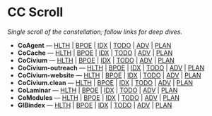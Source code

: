 # CC Scroll

_Single scroll of the constellation; follow links for deep dives._

- **CoAgent** — [HLTH](C:/Users/Chris/Documents/GitHub/CoAgent/docs/status/HEALTH.md) | [BPOE](C:/Users/Chris/Documents/GitHub/CoAgent/docs/status/BPOE.md) | [IDX](C:/Users/Chris/Documents/GitHub/CoAgent/docs/index/README.md) | [TODO](C:/Users/Chris/Documents/GitHub/CoAgent/docs/index/TODO-INDEX.md) | [ADV](C:/Users/Chris/Documents/GitHub/CoAgent/docs/index/ADVICE-INDEX.md) | [PLAN](C:/Users/Chris/Documents/GitHub/CoAgent/docs/plan/MasterPlan.md)
- **CoCache** — [HLTH](docs/status/HEALTH.md) | [BPOE](docs/status/BPOE.md) | [IDX](docs/index/README.md) | [TODO](docs/index/TODO-INDEX.md) | [ADV](docs/index/ADVICE-INDEX.md) | [PLAN](docs/plan/MasterPlan.md)
- **CoCivium** — [HLTH](C:/Users/Chris/Documents/GitHub/CoCivium/docs/status/HEALTH.md) | [BPOE](C:/Users/Chris/Documents/GitHub/CoCivium/docs/status/BPOE.md) | [IDX](C:/Users/Chris/Documents/GitHub/CoCivium/docs/index/README.md) | [TODO](C:/Users/Chris/Documents/GitHub/CoCivium/docs/index/TODO-INDEX.md) | [ADV](C:/Users/Chris/Documents/GitHub/CoCivium/docs/index/ADVICE-INDEX.md) | [PLAN](C:/Users/Chris/Documents/GitHub/CoCivium/docs/plan/MasterPlan.md)
- **CoCivium-outreach** — [HLTH](C:/Users/Chris/Documents/GitHub/CoCivium-outreach/docs/status/HEALTH.md) | [BPOE](C:/Users/Chris/Documents/GitHub/CoCivium-outreach/docs/status/BPOE.md) | [IDX](C:/Users/Chris/Documents/GitHub/CoCivium-outreach/docs/index/README.md) | [TODO](C:/Users/Chris/Documents/GitHub/CoCivium-outreach/docs/index/TODO-INDEX.md) | [ADV](C:/Users/Chris/Documents/GitHub/CoCivium-outreach/docs/index/ADVICE-INDEX.md) | [PLAN](C:/Users/Chris/Documents/GitHub/CoCivium-outreach/docs/plan/MasterPlan.md)
- **CoCivium-website** — [HLTH](C:/Users/Chris/Documents/GitHub/CoCivium-website/docs/status/HEALTH.md) | [BPOE](C:/Users/Chris/Documents/GitHub/CoCivium-website/docs/status/BPOE.md) | [IDX](C:/Users/Chris/Documents/GitHub/CoCivium-website/docs/index/README.md) | [TODO](C:/Users/Chris/Documents/GitHub/CoCivium-website/docs/index/TODO-INDEX.md) | [ADV](C:/Users/Chris/Documents/GitHub/CoCivium-website/docs/index/ADVICE-INDEX.md) | [PLAN](C:/Users/Chris/Documents/GitHub/CoCivium-website/docs/plan/MasterPlan.md)
- **CoCivium.clean** — [HLTH](C:/Users/Chris/Documents/GitHub/CoCivium.clean/docs/status/HEALTH.md) | [BPOE](C:/Users/Chris/Documents/GitHub/CoCivium.clean/docs/status/BPOE.md) | [IDX](C:/Users/Chris/Documents/GitHub/CoCivium.clean/docs/index/README.md) | [TODO](C:/Users/Chris/Documents/GitHub/CoCivium.clean/docs/index/TODO-INDEX.md) | [ADV](C:/Users/Chris/Documents/GitHub/CoCivium.clean/docs/index/ADVICE-INDEX.md) | [PLAN](C:/Users/Chris/Documents/GitHub/CoCivium.clean/docs/plan/MasterPlan.md)
- **CoLaminar** — [HLTH](C:/Users/Chris/Documents/GitHub/CoLaminar/docs/status/HEALTH.md) | [BPOE](C:/Users/Chris/Documents/GitHub/CoLaminar/docs/status/BPOE.md) | [IDX](C:/Users/Chris/Documents/GitHub/CoLaminar/docs/index/README.md) | [TODO](C:/Users/Chris/Documents/GitHub/CoLaminar/docs/index/TODO-INDEX.md) | [ADV](C:/Users/Chris/Documents/GitHub/CoLaminar/docs/index/ADVICE-INDEX.md) | [PLAN](C:/Users/Chris/Documents/GitHub/CoLaminar/docs/plan/MasterPlan.md)
- **CoModules** — [HLTH](C:/Users/Chris/Documents/GitHub/CoModules/docs/status/HEALTH.md) | [BPOE](C:/Users/Chris/Documents/GitHub/CoModules/docs/status/BPOE.md) | [IDX](C:/Users/Chris/Documents/GitHub/CoModules/docs/index/README.md) | [TODO](C:/Users/Chris/Documents/GitHub/CoModules/docs/index/TODO-INDEX.md) | [ADV](C:/Users/Chris/Documents/GitHub/CoModules/docs/index/ADVICE-INDEX.md) | [PLAN](C:/Users/Chris/Documents/GitHub/CoModules/docs/plan/MasterPlan.md)
- **GIBindex** — [HLTH](C:/Users/Chris/Documents/GitHub/GIBindex/docs/status/HEALTH.md) | [BPOE](C:/Users/Chris/Documents/GitHub/GIBindex/docs/status/BPOE.md) | [IDX](C:/Users/Chris/Documents/GitHub/GIBindex/docs/index/README.md) | [TODO](C:/Users/Chris/Documents/GitHub/GIBindex/docs/index/TODO-INDEX.md) | [ADV](C:/Users/Chris/Documents/GitHub/GIBindex/docs/index/ADVICE-INDEX.md) | [PLAN](C:/Users/Chris/Documents/GitHub/GIBindex/docs/plan/MasterPlan.md)
